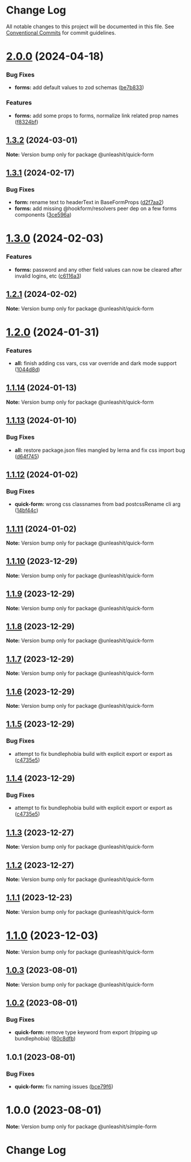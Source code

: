 # Change Log

All notable changes to this project will be documented in this file.
See [Conventional Commits](https://conventionalcommits.org) for commit guidelines.

# [2.0.0](https://github.com/unleashit/npm-library/compare/@unleashit/quick-form@1.3.2...@unleashit/quick-form@2.0.0) (2024-04-18)

### Bug Fixes

* **forms:** add default values to zod schemas ([be7b833](https://github.com/unleashit/npm-library/commit/be7b833e7ff64e66b7da0efe71dbd3a7b8013887))

### Features

* **forms:** add some props to forms, normalize link related prop names ([f8324bf](https://github.com/unleashit/npm-library/commit/f8324bff8a0b76e7f000dfa9b78cd39aebfcca1d))

## [1.3.2](https://github.com/unleashit/npm-library/compare/@unleashit/quick-form@1.3.1...@unleashit/quick-form@1.3.2) (2024-03-01)

**Note:** Version bump only for package @unleashit/quick-form

## [1.3.1](https://github.com/unleashit/npm-library/compare/@unleashit/quick-form@1.3.0...@unleashit/quick-form@1.3.1) (2024-02-17)

### Bug Fixes

* **form:** rename text to headerText in BaseFormProps ([d2f7aa2](https://github.com/unleashit/npm-library/commit/d2f7aa2cf1bbd3a9248ffec0b9cb1f2b39ac3aaa))
* **forms:** add missing @hookform/resolvers peer dep on a few forms components ([3ce596a](https://github.com/unleashit/npm-library/commit/3ce596ababfb34340447eadc6fe9e5ea33ded400))

# [1.3.0](https://github.com/unleashit/npm-library/compare/@unleashit/quick-form@1.2.1...@unleashit/quick-form@1.3.0) (2024-02-03)

### Features

* **forms:** password and any other field values can now be cleared after invalid logins, etc ([c6116a3](https://github.com/unleashit/npm-library/commit/c6116a38afdbef0c260706fa6bbb37ef5af383d9))

## [1.2.1](https://github.com/unleashit/npm-library/compare/@unleashit/quick-form@1.2.0...@unleashit/quick-form@1.2.1) (2024-02-02)

**Note:** Version bump only for package @unleashit/quick-form

# [1.2.0](https://github.com/unleashit/npm-library/compare/@unleashit/quick-form@1.1.13...@unleashit/quick-form@1.2.0) (2024-01-31)

### Features

* **all:** finish adding css vars, css var override and dark mode support ([1044d8d](https://github.com/unleashit/npm-library/commit/1044d8d1f787e3ede88b78bbe5cef5ea4a7788e0))

## [1.1.14](https://github.com/unleashit/npm-library/compare/@unleashit/quick-form@1.1.13...@unleashit/quick-form@1.1.14) (2024-01-13)

**Note:** Version bump only for package @unleashit/quick-form

## [1.1.13](https://github.com/unleashit/npm-library/compare/@unleashit/quick-form@1.1.12...@unleashit/quick-form@1.1.13) (2024-01-10)

### Bug Fixes

* **all:** restore package.json files mangled by lerna and fix css import bug ([d64f745](https://github.com/unleashit/npm-library/commit/d64f74535ee30fda76a89234790b6017c8a731ca))

## [1.1.12](https://github.com/unleashit/npm-library/compare/@unleashit/quick-form@1.1.11...@unleashit/quick-form@1.1.12) (2024-01-02)

### Bug Fixes

* **quick-form:** wrong css classnames from bad postcssRename cli arg ([14bf44c](https://github.com/unleashit/npm-library/commit/14bf44c3941bd730ea978944164a7033579fb3e1))

## [1.1.11](https://github.com/unleashit/npm-library/compare/@unleashit/quick-form@1.1.10...@unleashit/quick-form@1.1.11) (2024-01-02)

**Note:** Version bump only for package @unleashit/quick-form

## [1.1.10](https://github.com/unleashit/npm-library/compare/@unleashit/quick-form@1.1.9...@unleashit/quick-form@1.1.10) (2023-12-29)

**Note:** Version bump only for package @unleashit/quick-form

## [1.1.9](https://github.com/unleashit/npm-library/compare/@unleashit/quick-form@1.1.8...@unleashit/quick-form@1.1.9) (2023-12-29)

**Note:** Version bump only for package @unleashit/quick-form

## [1.1.8](https://github.com/unleashit/npm-library/compare/@unleashit/quick-form@1.1.7...@unleashit/quick-form@1.1.8) (2023-12-29)

**Note:** Version bump only for package @unleashit/quick-form

## [1.1.7](https://github.com/unleashit/npm-library/compare/@unleashit/quick-form@1.1.6...@unleashit/quick-form@1.1.7) (2023-12-29)

**Note:** Version bump only for package @unleashit/quick-form

## [1.1.6](https://github.com/unleashit/npm-library/compare/@unleashit/quick-form@1.1.5...@unleashit/quick-form@1.1.6) (2023-12-29)

**Note:** Version bump only for package @unleashit/quick-form

## [1.1.5](https://github.com/unleashit/npm-library/compare/@unleashit/quick-form@1.1.3...@unleashit/quick-form@1.1.5) (2023-12-29)

### Bug Fixes

* attempt to fix bundlephobia build with explicit export or export as ([c4735e5](https://github.com/unleashit/npm-library/commit/c4735e5ba8ce3d26eec9ec31b3adfd55b2ab3fb2))

## [1.1.4](https://github.com/unleashit/npm-library/compare/@unleashit/quick-form@1.1.3...@unleashit/quick-form@1.1.4) (2023-12-29)

### Bug Fixes

* attempt to fix bundlephobia build with explicit export or export as ([c4735e5](https://github.com/unleashit/npm-library/commit/c4735e5ba8ce3d26eec9ec31b3adfd55b2ab3fb2))

## [1.1.3](https://github.com/unleashit/npm-library/compare/@unleashit/quick-form@1.1.2...@unleashit/quick-form@1.1.3) (2023-12-27)

**Note:** Version bump only for package @unleashit/quick-form

## [1.1.2](https://github.com/unleashit/npm-library/compare/@unleashit/quick-form@1.1.1...@unleashit/quick-form@1.1.2) (2023-12-27)

**Note:** Version bump only for package @unleashit/quick-form

## [1.1.1](https://github.com/unleashit/npm-library/compare/@unleashit/quick-form@1.1.0...@unleashit/quick-form@1.1.1) (2023-12-23)

**Note:** Version bump only for package @unleashit/quick-form

# [1.1.0](https://github.com/unleashit/npm-library/compare/@unleashit/quick-form@1.0.3...@unleashit/quick-form@1.1.0) (2023-12-03)

**Note:** Version bump only for package @unleashit/quick-form

## [1.0.3](https://github.com/unleashit/npm-library/compare/@unleashit/quick-form@1.0.2...@unleashit/quick-form@1.0.3) (2023-08-01)

**Note:** Version bump only for package @unleashit/quick-form

## [1.0.2](https://github.com/unleashit/npm-library/compare/@unleashit/quick-form@1.0.1...@unleashit/quick-form@1.0.2) (2023-08-01)

### Bug Fixes

* **quick-form:** remove type keyword from export (tripping up bundlephobia) ([80c8dfb](https://github.com/unleashit/npm-library/commit/80c8dfb594bfa1eace4d1bb87085dcc4b80b908c))

## 1.0.1 (2023-08-01)

### Bug Fixes

- **quick-form:** fix naming issues ([bce79f6](https://github.com/unleashit/npm-library/commit/bce79f6606772609fad0e46a8bfd122e777517d9))

# 1.0.0 (2023-08-01)

**Note:** Version bump only for package @unleashit/simple-form

# Change Log
